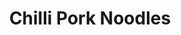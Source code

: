 ---
title: Chilli Pork Noodles
metadata:
  title: Chilli Pork Noodles
  course: Main
  servings: '4'
ingredients:
- name: red chilli
  amount: '2'
- name: chopped tomatoes
  amount: 400 g
- name: green pepper
  amount: '1'
- name: red pepper
  amount: '1'
- name: water
  amount: 250 ml
- name: pork mince
  amount: 500g
- name: stock cube
  amount: '1'
- name: onion
  amount: '1'
- name: coconut oil
  amount: 1 tsp
- name: noodles
  amount: 4 portions
cookware:
- name: frying pan
steps:
- description: Dice the onion.
- description: Add a teaspoon of coconut oil to a frying pan on a high heat, and add
    the diced onion.
- description: Once the onions have softened, add the pork mince and cook until it's
    lightly browned.
- description: Add in chopped tomatoes, stock cube and water.
- description: While that's cooking, chop and then add your red chilli, a red pepper
    and a green pepper.
- description: Simmer for around 30 minutes until the sauce has reduced.
- description: Cook the noodles and then add them to the mince. Stir through and serve.

---